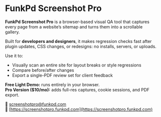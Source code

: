 # FunkPd Screenshot Pro

**FunkPd Screenshot Pro** is a browser-based visual QA tool that captures every page from a website’s sitemap and turns them into a scrollable gallery.

Built for **developers and designers**, it makes regression checks fast after plugin updates, CSS changes, or redesigns: no installs, servers, or uploads.

Use it to:
- Visually scan an entire site for layout breaks or style regressions  
- Compare before/after changes  
- Export a single-PDF review set for client feedback

**Free Light Demo:** runs entirely in your browser.  
**Pro Version ($10/mo):** adds full-res captures, cookie sessions, and PDF export.

📧 screenshotpro@funkpd.com  
🔗 [https://screenshotpro.funkpd.com](https://screenshotpro.funkpd.com)
